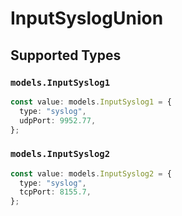 # InputSyslogUnion


## Supported Types

### `models.InputSyslog1`

```typescript
const value: models.InputSyslog1 = {
  type: "syslog",
  udpPort: 9952.77,
};
```

### `models.InputSyslog2`

```typescript
const value: models.InputSyslog2 = {
  type: "syslog",
  tcpPort: 8155.7,
};
```

